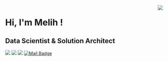 <img align='right' src="https://github-readme-stats.vercel.app/api?username=meliihsarii&show_icons=true&theme=vue">

# Hi, I'm Melih !
## Data Scientist & Solution Architect

[![](https://img.shields.io/badge/linkedin-%230077B5.svg?&style=for-the-badge&logo=linkedin&logoColor=white)](https://www.linkedin.com/in/meliihsari/)
[![](https://img.shields.io/badge/medium-%2312100E.svg?&style=for-the-badge&logo=medium&logoColor=white)](https://medium.com/@melihsari)
[![](https://img.shields.io/badge/instagram-%23E4405F.svg?&style=for-the-badge&logo=instagram&logoColor=white)](https://instagram.com/sariimeliih)
[![Mail Badge](https://img.shields.io/badge/melihsari1905@gmail.com-c14438?style=for-the-badge&logo=Gmail&logoColor=white&link=mailto:melihsari1905@gmail.com)](mailto:melihsair1905@gmail.com)
